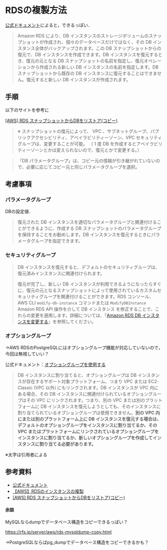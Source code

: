 # RDSの複製方法

[公式ドキュメント](https://docs.aws.amazon.com/ja_jp/AmazonRDS/latest/UserGuide/USER_RestoreFromSnapshot.html)によると，できるっぽい．

> Amazon RDS により、DB インスタンスのストレージボリュームのスナップショットが作成され、個々のデータベースだけではなく、その DB インスタンス全体がバックアップされます。この DB スナップショットからの復元で、DB インスタンスを作成できます。DB インスタンスを復元するとき、復元の元となる DB スナップショットの名前を指定し、復元オペレーションから作成される新しい DB インスタンスの名前を指定します。DB スナップショットから既存の DB インスタンスに復元することはできません。復元すると新しい DB インスタンスが作成されます。

## 手順

以下のサイトを参考に

[[AWS] RDS スナップショットからDBをリストア(コピー)](https://agohack.com/rds-db-restoring/)

> ※ スナップショットの復元によって、 VPC 、サブネットグループ、パブリックアクセシビリティ、アベイラビリティーゾーン、VPC セキュリティグループは、変更することが可能。
> （ 1 度 DB を作成するとアベイラビリティーゾーンとかは変えられないので、復元とかで変更する。）

> 「DB パラメータグループ」は、コピー元の情報が引き継がれていないので、必要に応じてコピー元と同じパラメータグループを選択。

## 考慮事項

### パラメータグループ

DBの設定値．

> 復元された DB インスタンスを適切なパラメータグループと関連付けることができるように、作成する DB スナップショットのパラメータグループを保持することをお勧めします。DB インスタンスを復元するときにパラメータグループを指定できます。

### セキュリティグループ

> DB インスタンスを復元すると、デフォルトのセキュリティグループは、復元済みインスタンスに関連付けられます。
>
> 復元が完了し、新しい DB インスタンスが利用できるようになったらすぐに、復元の元となるスナップショットによって使用されているカスタムセキュリティグループを関連付けることができます。RDS コンソール、AWS CLI `modify-db-instance` コマンドまたは `ModifyDBInstance` Amazon RDS API 操作を介して DB インスタンス を修正することで、これらの変更を適用します。詳細については、「[Amazon RDS DB インスタンスを変更する](https://docs.aws.amazon.com/ja_jp/AmazonRDS/latest/UserGuide/Overview.DBInstance.Modifying.html)」を参照してください。

### オプショングループ

→AWS RDSのPostgreSQLにはオプショングループ機能が対応していないので，今回は無視していい？

公式ドキュメント：[オプショングループを使用する](https://docs.aws.amazon.com/ja_jp/AmazonRDS/latest/UserGuide/USER_WorkingWithOptionGroups.html)

> DB インスタンスに割り当てると、オプショングループは DB インスタンスが存在するサポート対象プラットフォーム、つまり VPC または EC2-Classic (VPC 以外) にもリンクされます。DB インスタンスが VPC 内にある場合、その DB インスタンスに関連付けられているオプショングループはその VPC にリンクされます。つまり、別の VPC または別のプラットフォームに DB インスタンスを復元しようとしても、そのインスタンスに割り当てられているオプショングループは使用できません。**別の VPC 内にまたは別のプラットフォーム上に DB インスタンスを復元する場合は、デフォルトのオプショングループをインスタンスに割り当てるか、その VPC またはプラットフォームにリンクされているオプショングループをインスタンスに割り当てるか、新しいオプショングループを作成してインスタンスに割り当てる必要があります。**

※太字は引用者による

## 参考資料

* [公式ドキュメント](https://docs.aws.amazon.com/ja_jp/AmazonRDS/latest/UserGuide/USER_RestoreFromSnapshot.html)
* [【AWS】RDSのインスタンスの複製](https://scrapbox.io/tamago324-05149866/%E3%80%90AWS%E3%80%91RDS%E3%81%AE%E3%82%A4%E3%83%B3%E3%82%B9%E3%82%BF%E3%83%B3%E3%82%B9%E3%81%AE%E8%A4%87%E8%A3%BD)
* [[AWS] RDS スナップショットからDBをリストア(コピー)](https://agohack.com/rds-db-restoring/)



#### 余談

MySQLならdumpでデータベース構造をコピーできるっぽい？

https://rfs.jp/server/aws/rds-mysqldump-copy.html

→PostgreSQLならばpg_dumpでデータベース構造をコピーできるかも？
